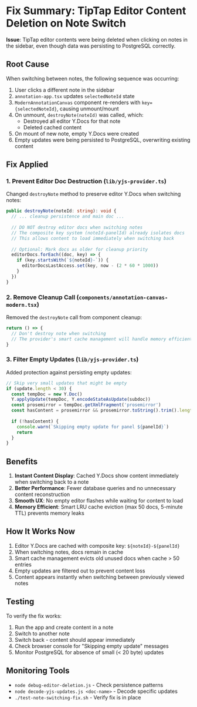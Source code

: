# Fix Summary: TipTap Editor Content Deletion on Note Switch

**Issue**: TipTap editor contents were being deleted when clicking on notes in the sidebar, even though data was persisting to PostgreSQL correctly.

## Root Cause

When switching between notes, the following sequence was occurring:

1. User clicks a different note in the sidebar
2. `annotation-app.tsx` updates `selectedNoteId` state
3. `ModernAnnotationCanvas` component re-renders with `key={selectedNoteId}`, causing unmount/mount
4. On unmount, `destroyNote(noteId)` was called, which:
   - Destroyed all editor Y.Docs for that note
   - Deleted cached content
5. On mount of new note, empty Y.Docs were created
6. Empty updates were being persisted to PostgreSQL, overwriting existing content

## Fix Applied

### 1. Prevent Editor Doc Destruction (`lib/yjs-provider.ts`)

Changed `destroyNote` method to preserve editor Y.Docs when switching notes:

```typescript
public destroyNote(noteId: string): void {
  // ... cleanup persistence and main doc ...
  
  // DO NOT destroy editor docs when switching notes
  // The composite key system (noteId-panelId) already isolates docs
  // This allows content to load immediately when switching back
  
  // Optional: Mark docs as older for cleanup priority
  editorDocs.forEach((doc, key) => {
    if (key.startsWith(`${noteId}-`)) {
      editorDocsLastAccess.set(key, now - (2 * 60 * 1000))
    }
  })
}
```

### 2. Remove Cleanup Call (`components/annotation-canvas-modern.tsx`)

Removed the `destroyNote` call from component cleanup:

```typescript
return () => {
  // Don't destroy note when switching
  // The provider's smart cache management will handle memory efficiently
}
```

### 3. Filter Empty Updates (`lib/yjs-provider.ts`)

Added protection against persisting empty updates:

```typescript
// Skip very small updates that might be empty
if (update.length < 30) {
  const tempDoc = new Y.Doc()
  Y.applyUpdate(tempDoc, Y.encodeStateAsUpdate(subdoc))
  const prosemirror = tempDoc.getXmlFragment('prosemirror')
  const hasContent = prosemirror && prosemirror.toString().trim().length > 0
  
  if (!hasContent) {
    console.warn(`Skipping empty update for panel ${panelId}`)
    return
  }
}
```

## Benefits

1. **Instant Content Display**: Cached Y.Docs show content immediately when switching back to a note
2. **Better Performance**: Fewer database queries and no unnecessary content reconstruction
3. **Smooth UX**: No empty editor flashes while waiting for content to load
4. **Memory Efficient**: Smart LRU cache eviction (max 50 docs, 5-minute TTL) prevents memory leaks

## How It Works Now

1. Editor Y.Docs are cached with composite key: `${noteId}-${panelId}`
2. When switching notes, docs remain in cache
3. Smart cache management evicts old unused docs when cache > 50 entries
4. Empty updates are filtered out to prevent content loss
5. Content appears instantly when switching between previously viewed notes

## Testing

To verify the fix works:

1. Run the app and create content in a note
2. Switch to another note
3. Switch back - content should appear immediately
4. Check browser console for "Skipping empty update" messages
5. Monitor PostgreSQL for absence of small (< 20 byte) updates

## Monitoring Tools

- `node debug-editor-deletion.js` - Check persistence patterns
- `node decode-yjs-updates.js <doc-name>` - Decode specific updates
- `./test-note-switching-fix.sh` - Verify fix is in place